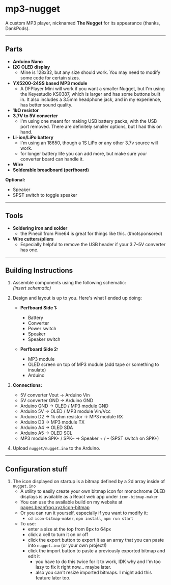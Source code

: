 # mp3-nugget

A custom MP3 player, nicknamed **The Nugget** for its appearance (thanks, DankPods).

---

## Parts

- **Arduino Nano**
- **I2C OLED display**  
  - Mine is 128x32, but any size should work. You may need to modify some code for certain sizes.
- **YX5200-24SS based MP3 module**  
  - A DFPlayer Mini will work if you want a smaller Nugget, but I'm using the Keyestudio KS0387, which is larger and has some buttons built in. It also includes a 3.5mm headphone jack, and in my experience, has better sound quality.
- **1kΩ resistor**
- **3.7V to 5V converter**  
  - I'm using one meant for making USB battery packs, with the USB port removed. There are definitely smaller options, but I had this on hand.
- **Li-ion/LiPo battery**  
  - I'm using an 18650, though a 1S LiPo or any other 3.7v source will work.
  - for longer battery life you can add more, but make sure your converter board can handle it.
- **Wire**
- **Solderable breadboard (perfboard)**

**Optional:**

- Speaker  
- SPST switch to toggle speaker

---

## Tools

- **Soldering iron and solder**  
  - the Pinecil from Pine64 is great for things like this. (#notsponsored)
- **Wire cutters/pliers**  
  - Especially helpful to remove the USB header if your 3.7–5V converter has one.

---

## Building Instructions

1. Assemble components using the following schematic:  
   *(insert schematic)*

2. Design and layout is up to you. Here's what I ended up doing:

   - **Perfboard Side 1:**
     - Battery  
     - Converter  
     - Power switch  
     - Speaker  
     - Speaker switch  

   - **Perfboard Side 2:**
     - MP3 module  
     - OLED screen on top of MP3 module (add tape or something to insulate)  
     - Arduino  

3. **Connections:**

   - 5V converter Vout → Arduino Vin  
   - 5V converter GND → Arduino GND  
   - Arduino GND → OLED / MP3 module GND  
   - Arduino 5V → OLED / MP3 module Vin/Vcc  
   - Arduino D2 → 1k ohm resistor → MP3 module RX  
   - Arduino D3 → MP3 module TX  
   - Arduino A4 → OLED SDA  
   - Arduino A5 → OLED SCL  
   - MP3 module SPK+ / SPK– → Speaker + / – (SPST switch on SPK+)

4. Upload `nugget/nugget.ino` to the Arduino.

---

## Configuration stuff
1. The icon displayed on startup is a bitmap defined by a 2d array inside of `nugget.ino`
    -  A utility to easily create your own bitmap icon for monochrome OLED displays is available as a React web app under `icon-bitmap-maker`
    - You can use the available build on my website at [pages.beanfrog.xyz/icon-bitmap](https://pages.beanfrog.xyz/icon-bitmap)
    - Or you can run it yourself, especially if you want to modify it:
        - `cd icon-bitmap-maker`, `npm install`, `npm run start`
    - To use:
        - enter a size at the top from 8px to 64px
        - click a cell to turn it on or off
        - click the export button to export it as an array that you can paste into `nugget.ino` (or your own project!)
        - click the import button to paste a previously exported bitmap and edit it
            - you have to do this twice for it to work, IDK why and I'm too lazy to fix it right now... maybe later.
            - also you can't resize imported bitmaps. I might add this feature later too.

